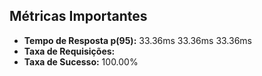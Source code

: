 ## Métricas Importantes

* **Tempo de Resposta p(95):** 33.36ms
33.36ms
33.36ms
* **Taxa de Requisições:** 
* **Taxa de Sucesso:** 100.00%
